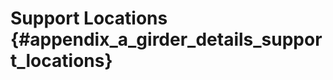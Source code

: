 Support Locations {#appendix_a_girder_details_support_locations}
==============================================

